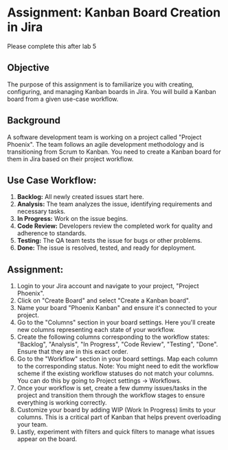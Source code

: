 # Assignment: Kanban Board Creation in Jira
Please complete this after lab 5

## Objective
The purpose of this assignment is to familiarize you with creating, configuring, and managing Kanban boards in Jira. You will build a Kanban board from a given use-case workflow.

## Background
A software development team is working on a project called "Project Phoenix". The team follows an agile development methodology and is transitioning from Scrum to Kanban. You need to create a Kanban board for them in Jira based on their project workflow.

## Use Case Workflow:
1. **Backlog:** All newly created issues start here. 
2. **Analysis:** The team analyzes the issue, identifying requirements and necessary tasks.
3. **In Progress:** Work on the issue begins.
4. **Code Review:** Developers review the completed work for quality and adherence to standards.
5. **Testing:** The QA team tests the issue for bugs or other problems.
6. **Done:** The issue is resolved, tested, and ready for deployment.

## Assignment:

1. Login to your Jira account and navigate to your project, "Project Phoenix".
2. Click on "Create Board" and select "Create a Kanban board".
3. Name your board "Phoenix Kanban" and ensure it's connected to your project.
4. Go to the "Columns" section in your board settings. Here you'll create new columns representing each state of your workflow.
5. Create the following columns corresponding to the workflow states: "Backlog", "Analysis", "In Progress", "Code Review", "Testing", "Done". Ensure that they are in this exact order.
6. Go to the "Workflow" section in your board settings. Map each column to the corresponding status. Note: You might need to edit the workflow scheme if the existing workflow statuses do not match your columns. You can do this by going to Project settings -> Workflows.
7. Once your workflow is set, create a few dummy issues/tasks in the project and transition them through the workflow stages to ensure everything is working correctly.
8. Customize your board by adding WIP (Work In Progress) limits to your columns. This is a critical part of Kanban that helps prevent overloading your team.
9. Lastly, experiment with filters and quick filters to manage what issues appear on the board.


